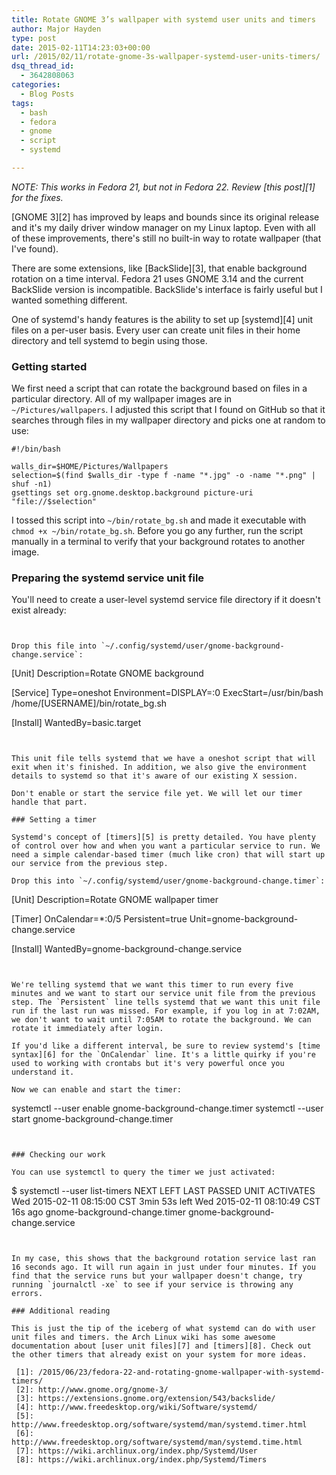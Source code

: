 ```yaml
---
title: Rotate GNOME 3’s wallpaper with systemd user units and timers
author: Major Hayden
type: post
date: 2015-02-11T14:23:03+00:00
url: /2015/02/11/rotate-gnome-3s-wallpaper-systemd-user-units-timers/
dsq_thread_id:
  - 3642808063
categories:
  - Blog Posts
tags:
  - bash
  - fedora
  - gnome
  - script
  - systemd

---
```

_NOTE: This works in Fedora 21, but not in Fedora 22. Review [this post][1] for the fixes._

[GNOME 3][2] has improved by leaps and bounds since its original release and it's my daily driver window manager on my Linux laptop. Even with all of these improvements, there's still no built-in way to rotate wallpaper (that I've found).

There are some extensions, like [BackSlide][3], that enable background rotation on a time interval. Fedora 21 uses GNOME 3.14 and the current BackSlide version is incompatible. BackSlide's interface is fairly useful but I wanted something different.

One of systemd's handy features is the ability to set up [systemd][4] unit files on a per-user basis. Every user can create unit files in their home directory and tell systemd to begin using those.

### Getting started

We first need a script that can rotate the background based on files in a particular directory. All of my wallpaper images are in `~/Pictures/wallpapers`. I adjusted this script that I found on GitHub so that it searches through files in my wallpaper directory and picks one at random to use:

```
#!/bin/bash

walls_dir=$HOME/Pictures/Wallpapers
selection=$(find $walls_dir -type f -name "*.jpg" -o -name "*.png" | shuf -n1)
gsettings set org.gnome.desktop.background picture-uri "file://$selection"
```


I tossed this script into `~/bin/rotate_bg.sh` and made it executable with `chmod +x ~/bin/rotate_bg.sh`. Before you go any further, run the script manually in a terminal to verify that your background rotates to another image.

### Preparing the systemd service unit file

You'll need to create a user-level systemd service file directory if it doesn't exist already:

```


Drop this file into `~/.config/systemd/user/gnome-background-change.service`:

```
[Unit]
Description=Rotate GNOME background

[Service]
Type=oneshot
Environment=DISPLAY=:0
ExecStart=/usr/bin/bash /home/[USERNAME]/bin/rotate_bg.sh

[Install]
WantedBy=basic.target
```


This unit file tells systemd that we have a oneshot script that will exit when it's finished. In addition, we also give the environment details to systemd so that it's aware of our existing X session.

Don't enable or start the service file yet. We will let our timer handle that part.

### Setting a timer

Systemd's concept of [timers][5] is pretty detailed. You have plenty of control over how and when you want a particular service to run. We need a simple calendar-based timer (much like cron) that will start up our service from the previous step.

Drop this into `~/.config/systemd/user/gnome-background-change.timer`:

```
[Unit]
Description=Rotate GNOME wallpaper timer

[Timer]
OnCalendar=*:0/5
Persistent=true
Unit=gnome-background-change.service

[Install]
WantedBy=gnome-background-change.service
```


We're telling systemd that we want this timer to run every five minutes and we want to start our service unit file from the previous step. The `Persistent` line tells systemd that we want this unit file run if the last run was missed. For example, if you log in at 7:02AM, we don't want to wait until 7:05AM to rotate the background. We can rotate it immediately after login.

If you'd like a different interval, be sure to review systemd's [time syntax][6] for the `OnCalendar` line. It's a little quirky if you're used to working with crontabs but it's very powerful once you understand it.

Now we can enable and start the timer:

```
systemctl --user enable gnome-background-change.timer
systemctl --user start gnome-background-change.timer
```


### Checking our work

You can use systemctl to query the timer we just activated:

```
$ systemctl --user list-timers
NEXT                         LEFT          LAST                         PASSED  UNIT                          ACTIVATES
Wed 2015-02-11 08:15:00 CST  3min 53s left Wed 2015-02-11 08:10:49 CST  16s ago gnome-background-change.timer gnome-background-change.service
```


In my case, this shows that the background rotation service last ran 16 seconds ago. It will run again in just under four minutes. If you find that the service runs but your wallpaper doesn't change, try running `journalctl -xe` to see if your service is throwing any errors.

### Additional reading

This is just the tip of the iceberg of what systemd can do with user unit files and timers. the Arch Linux wiki has some awesome documentation about [user unit files][7] and [timers][8]. Check out the other timers that already exist on your system for more ideas.

 [1]: /2015/06/23/fedora-22-and-rotating-gnome-wallpaper-with-systemd-timers/
 [2]: http://www.gnome.org/gnome-3/
 [3]: https://extensions.gnome.org/extension/543/backslide/
 [4]: http://www.freedesktop.org/wiki/Software/systemd/
 [5]: http://www.freedesktop.org/software/systemd/man/systemd.timer.html
 [6]: http://www.freedesktop.org/software/systemd/man/systemd.time.html
 [7]: https://wiki.archlinux.org/index.php/Systemd/User
 [8]: https://wiki.archlinux.org/index.php/Systemd/Timers

